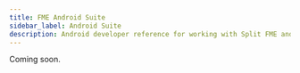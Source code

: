 ```yaml
---
title: FME Android Suite
sidebar_label: Android Suite
description: Android developer reference for working with Split FME and Real User Metrics (RUM)
---
```

Coming soon.